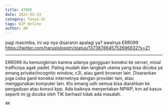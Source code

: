```yaml
---
title: 47805
date: 2021-03-23
category: Tanya-SC
tags: DJP Online
author: AN
---
```


pagi mas/mba, ini wp nya disaranin apalagi ya? awalnya ERR099 https://twitter.com/haruslolosptn/status/1373878645752696832?s=21

---

ERR099 itu kemungkinan karena adanya gangguan koneksi ke server, misal trafficnya agak padet. Paling mudah dan langkah utama yang bisa dicoba ya emang private/incognito window, c3l, atau ganti browser lain. Disarankan juga coba ganti koneksi internetnya dengan provider lain, atau menggunakan komputer lain. Klo emang udh semua bisa diarahkan ke pengaduan atau konsul kpp. Ada baiknya menyertakan NPWP, krn ad kasus seperti ini jg dicoba oleh TIK berhasil tidak ada masalah.

`AN`
